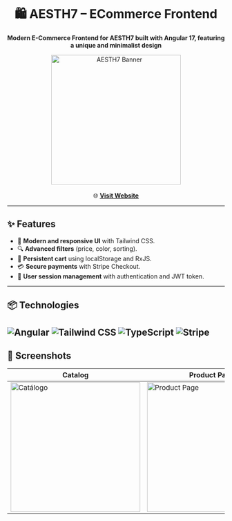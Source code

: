 <h1 align="center">
  🛍️ AESTH7 – ECommerce Frontend
</h1>

<p align="center">
  <b>Modern E-Commerce Frontend for AESTH7 built with Angular 17, featuring a unique and minimalist design</b>
</p>

<p align="center">
  <img src="https://res.cloudinary.com/duhwn48mc/image/upload/v1754939040/AESTH777_hckfkc.png" alt="AESTH7 Banner" width="300"/><br/><br/>
  🌐 <a href="https://aesth7.com" target="_blank" rel="noopener noreferrer"><b>Visit Website</b></a>
</p>

---

## ✨ Features

- 🎨 **Modern and responsive UI** with Tailwind CSS.
- 🔍 **Advanced filters** (price, color, sorting).
- 🛒 **Persistent cart** using localStorage and RxJS.
- 💳 **Secure payments** with Stripe Checkout.
- 👤 **User session management** with authentication and JWT token.

---

## 📦 Technologies
![Angular](https://img.shields.io/badge/Angular-17-red?style=for-the-badge&logo=angular&logoColor=white)
![Tailwind CSS](https://img.shields.io/badge/Tailwind_CSS-3-blue?style=for-the-badge&logo=tailwind-css&logoColor=white)
![TypeScript](https://img.shields.io/badge/TypeScript-5-blue?style=for-the-badge&logo=typescript&logoColor=white)
![Stripe](https://img.shields.io/badge/Stripe-Pagos-blueviolet?style=for-the-badge&logo=stripe&logoColor=white)
---

## 📸 Screenshots

<div align="center">

| Catalog                       | Product Page               |
|-------------------------------|----------------------------|
| <img src="https://res.cloudinary.com/duhwn48mc/image/upload/v1754936880/Cata%CC%81logo_ifszeg.png" alt="Catálogo" width="300"/> | <img src="https://res.cloudinary.com/duhwn48mc/image/upload/v1754937604/Producto_eschid.png" alt="Product Page" width="300"/> |

</div>

